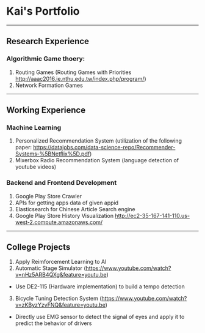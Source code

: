
# Kai's Portfolio
---
## Research Experience
### Algorithmic Game thoery:
1. Routing Games (Routing Games with Priorities http://aaac2016.ie.nthu.edu.tw/index.php/program/)
2. Network Formation Games
---
## Working Experience
### Machine Learning
1. Personalized Recommendation System (utilization of the following paper: https://datajobs.com/data-science-repo/Recommender-Systems-%5BNetflix%5D.pdf)
2. Mixerbox Radio Recommendation System (language detection of youtube videos)

### Backend and Frontend Development
1. Google Play Store Crawler
2. APIs for getting apps data of given appid
3. Elasticsearch for Chinese Article Search engine
4. Google Play Store History Visualization http://ec2-35-167-141-110.us-west-2.compute.amazonaws.com/

---
## College Projects
1. Apply Reimforcement Learning to AI
2. Automatic Stage Simulator (https://www.youtube.com/watch?v=nHz5ARB4QXg&feature=youtu.be)
- Use DE2-115 (Hardware implementation) to build a tempo detection
3. Bicycle Tuning Detection System (https://www.youtube.com/watch?v=zKByzYzvFNQ&feature=youtu.be)
- Directly use EMG sensor to detect the signal of eyes and apply it to predict the behavior of drivers

